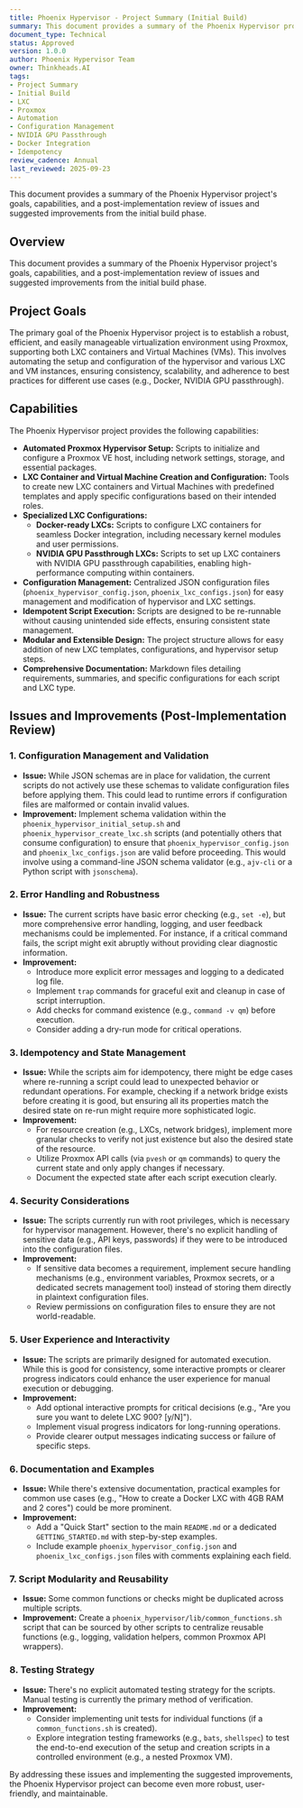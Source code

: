 ```yaml
---
title: Phoenix Hypervisor - Project Summary (Initial Build)
summary: This document provides a summary of the Phoenix Hypervisor project's goals, capabilities, and a post-implementation review of issues and suggested improvements from the initial build phase.
document_type: Technical
status: Approved
version: 1.0.0
author: Phoenix Hypervisor Team
owner: Thinkheads.AI
tags:
- Project Summary
- Initial Build
- LXC
- Proxmox
- Automation
- Configuration Management
- NVIDIA GPU Passthrough
- Docker Integration
- Idempotency
review_cadence: Annual
last_reviewed: 2025-09-23
---
```

This document provides a summary of the Phoenix Hypervisor project's goals, capabilities, and a post-implementation review of issues and suggested improvements from the initial build phase.

## Overview

This document provides a summary of the Phoenix Hypervisor project's goals, capabilities, and a post-implementation review of issues and suggested improvements from the initial build phase.

## Project Goals

The primary goal of the Phoenix Hypervisor project is to establish a robust, efficient, and easily manageable virtualization environment using Proxmox, supporting both LXC containers and Virtual Machines (VMs). This involves automating the setup and configuration of the hypervisor and various LXC and VM instances, ensuring consistency, scalability, and adherence to best practices for different use cases (e.g., Docker, NVIDIA GPU passthrough).

## Capabilities

The Phoenix Hypervisor project provides the following capabilities:

*   **Automated Proxmox Hypervisor Setup:** Scripts to initialize and configure a Proxmox VE host, including network settings, storage, and essential packages.
*   **LXC Container and Virtual Machine Creation and Configuration:** Tools to create new LXC containers and Virtual Machines with predefined templates and apply specific configurations based on their intended roles.
*   **Specialized LXC Configurations:**
    *   **Docker-ready LXCs:** Scripts to configure LXC containers for seamless Docker integration, including necessary kernel modules and user permissions.
    *   **NVIDIA GPU Passthrough LXCs:** Scripts to set up LXC containers with NVIDIA GPU passthrough capabilities, enabling high-performance computing within containers.
*   **Configuration Management:** Centralized JSON configuration files (`phoenix_hypervisor_config.json`, `phoenix_lxc_configs.json`) for easy management and modification of hypervisor and LXC settings.
*   **Idempotent Script Execution:** Scripts are designed to be re-runnable without causing unintended side effects, ensuring consistent state management.
*   **Modular and Extensible Design:** The project structure allows for easy addition of new LXC templates, configurations, and hypervisor setup steps.
*   **Comprehensive Documentation:** Markdown files detailing requirements, summaries, and specific configurations for each script and LXC type.

## Issues and Improvements (Post-Implementation Review)

### 1. Configuration Management and Validation

*   **Issue:** While JSON schemas are in place for validation, the current scripts do not actively use these schemas to validate configuration files before applying them. This could lead to runtime errors if configuration files are malformed or contain invalid values.
*   **Improvement:** Implement schema validation within the `phoenix_hypervisor_initial_setup.sh` and `phoenix_hypervisor_create_lxc.sh` scripts (and potentially others that consume configuration) to ensure that `phoenix_hypervisor_config.json` and `phoenix_lxc_configs.json` are valid before proceeding. This would involve using a command-line JSON schema validator (e.g., `ajv-cli` or a Python script with `jsonschema`).

### 2. Error Handling and Robustness

*   **Issue:** The current scripts have basic error checking (e.g., `set -e`), but more comprehensive error handling, logging, and user feedback mechanisms could be implemented. For instance, if a critical command fails, the script might exit abruptly without providing clear diagnostic information.
*   **Improvement:**
    *   Introduce more explicit error messages and logging to a dedicated log file.
    *   Implement `trap` commands for graceful exit and cleanup in case of script interruption.
    *   Add checks for command existence (e.g., `command -v qm`) before execution.
    *   Consider adding a dry-run mode for critical operations.

### 3. Idempotency and State Management

*   **Issue:** While the scripts aim for idempotency, there might be edge cases where re-running a script could lead to unexpected behavior or redundant operations. For example, checking if a network bridge exists before creating it is good, but ensuring all its properties match the desired state on re-run might require more sophisticated logic.
*   **Improvement:**
    *   For resource creation (e.g., LXCs, network bridges), implement more granular checks to verify not just existence but also the desired state of the resource.
    *   Utilize Proxmox API calls (via `pvesh` or `qm` commands) to query the current state and only apply changes if necessary.
    *   Document the expected state after each script execution clearly.

### 4. Security Considerations

*   **Issue:** The scripts currently run with root privileges, which is necessary for hypervisor management. However, there's no explicit handling of sensitive data (e.g., API keys, passwords) if they were to be introduced into the configuration files.
*   **Improvement:**
    *   If sensitive data becomes a requirement, implement secure handling mechanisms (e.g., environment variables, Proxmox secrets, or a dedicated secrets management tool) instead of storing them directly in plaintext configuration files.
    *   Review permissions on configuration files to ensure they are not world-readable.

### 5. User Experience and Interactivity

*   **Issue:** The scripts are primarily designed for automated execution. While this is good for consistency, some interactive prompts or clearer progress indicators could enhance the user experience for manual execution or debugging.
*   **Improvement:**
    *   Add optional interactive prompts for critical decisions (e.g., "Are you sure you want to delete LXC 900? [y/N]").
    *   Implement visual progress indicators for long-running operations.
    *   Provide clearer output messages indicating success or failure of specific steps.

### 6. Documentation and Examples

*   **Issue:** While there's extensive documentation, practical examples for common use cases (e.g., "How to create a Docker LXC with 4GB RAM and 2 cores") could be more prominent.
*   **Improvement:**
    *   Add a "Quick Start" section to the main `README.md` or a dedicated `GETTING_STARTED.md` with step-by-step examples.
    *   Include example `phoenix_hypervisor_config.json` and `phoenix_lxc_configs.json` files with comments explaining each field.

### 7. Script Modularity and Reusability

*   **Issue:** Some common functions or checks might be duplicated across multiple scripts.
*   **Improvement:** Create a `phoenix_hypervisor/lib/common_functions.sh` script that can be sourced by other scripts to centralize reusable functions (e.g., logging, validation helpers, common Proxmox API wrappers).

### 8. Testing Strategy

*   **Issue:** There's no explicit automated testing strategy for the scripts. Manual testing is currently the primary method of verification.
*   **Improvement:**
    *   Consider implementing unit tests for individual functions (if a `common_functions.sh` is created).
    *   Explore integration testing frameworks (e.g., `bats`, `shellspec`) to test the end-to-end execution of the setup and creation scripts in a controlled environment (e.g., a nested Proxmox VM).

By addressing these issues and implementing the suggested improvements, the Phoenix Hypervisor project can become even more robust, user-friendly, and maintainable.
